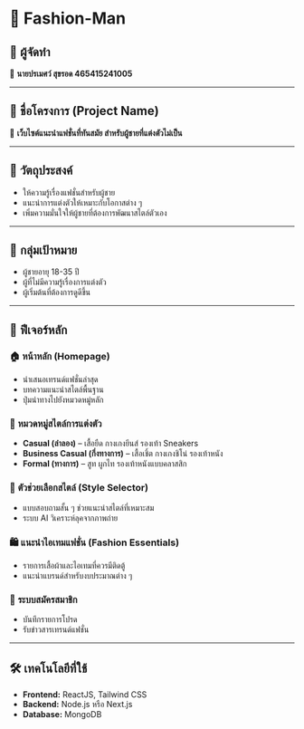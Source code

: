 # 📖 Fashion-Man

## 📌 ผู้จัดทำ  
🔹 **นายปรเมศว์ สุขรอด 465415241005**  

---

## 📌 ชื่อโครงการ (Project Name)  
🔹 **เว็บไซต์แนะนำแฟชั่นที่ทันสมัย สำหรับผู้ชายที่แต่งตัวไม่เป็น**  

---

## 🎯 วัตถุประสงค์  
- ให้ความรู้เรื่องแฟชั่นสำหรับผู้ชาย  
- แนะนำการแต่งตัวให้เหมาะกับโอกาสต่าง ๆ  
- เพิ่มความมั่นใจให้ผู้ชายที่ต้องการพัฒนาสไตล์ตัวเอง   

---

## 👥 กลุ่มเป้าหมาย  
- ผู้ชายอายุ 18-35 ปี  
- ผู้ที่ไม่มีความรู้เรื่องการแต่งตัว  
- ผู้เริ่มต้นที่ต้องการดูดีขึ้น  

---

## 🚀 ฟีเจอร์หลัก  

### 🏠 **หน้าหลัก (Homepage)**  
- นำเสนอเทรนด์แฟชั่นล่าสุด  
- บทความแนะนำสไตล์พื้นฐาน  
- ปุ่มนำทางไปยังหมวดหมู่หลัก  

### 👖 **หมวดหมู่สไตล์การแต่งตัว**  
- **Casual (ลำลอง)** – เสื้อยืด กางเกงยีนส์ รองเท้า Sneakers  
- **Business Casual (กึ่งทางการ)** – เสื้อเชิ้ต กางเกงชิโน่ รองเท้าหนัง  
- **Formal (ทางการ)** – สูท ผูกไท รองเท้าหนังแบบคลาสสิก  

### 🧰 **ตัวช่วยเลือกสไตล์ (Style Selector)**  
- แบบสอบถามสั้น ๆ ช่วยแนะนำสไตล์ที่เหมาะสม  
- ระบบ AI วิเคราะห์ลุคจากภาพถ่าย  

### 🛍️ **แนะนำไอเทมแฟชั่น (Fashion Essentials)**  
- รายการเสื้อผ้าและไอเทมที่ควรมีติดตู้  
- แนะนำแบรนด์สำหรับงบประมาณต่าง ๆ  

### 🔑 **ระบบสมัครสมาชิก**  
- บันทึกรายการโปรด  
- รับข่าวสารเทรนด์แฟชั่น
  
---

## 🛠️ เทคโนโลยีที่ใช้  
- **Frontend:** ReactJS, Tailwind CSS  
- **Backend:** Node.js หรือ Next.js  
- **Database:** MongoDB  

